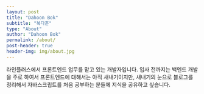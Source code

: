 ```yaml
---
layout: post
title: "Dahoon Bok"
subtitle: "복다훈"
type: "About"
author: "Dahoon Bok"
permalink: /about/
post-header: true
header-img: img/about.jpg
---
```


라인플러스에서 프론트엔드 업무를 맡고 있는 개발자입니다. 입사 전까지는 백엔드 개발을 주로 하여서 프론트엔드에 대해서는 아직 새내기이지만, 새내기의 눈으로 블로그를 정리해서
자바스크립트를 처음 공부하는 분들께 지식을 공유하고 싶습니다.